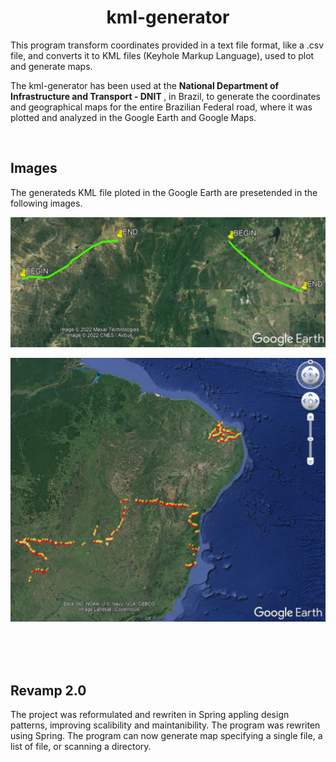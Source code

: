 <h1 align="center"> kml-generator </h1>

This program transform coordinates provided in a text file format, like a .csv file, and converts it to KML files (Keyhole Markup Language), used to plot and generate maps.

The kml-generator has been used at the <strong> National Department of Infrastructure and Transport - DNIT </strong>, in Brazil, to generate the coordinates and geographical maps for the entire Brazilian Federal road, where it was plotted and analyzed in the Google Earth and Google Maps.

<br>


## Images
The generateds KML file ploted in the Google Earth are presetended in the following images.
<div>

![readme-example](https://github.com/victordalosto/kml-generator/blob/main/doc/readme-example1.PNG?raw=true)

![readme-example](https://github.com/victordalosto/kml-generator/blob/main/doc/readme-example2.PNG?raw=true)

</div>
<br/><br/><br/>


## Revamp 2.0

The project was reformulated and rewriten in Spring appling design patterns, improving scalibility and maintanibility. The program was rewriten using Spring.
The program can now generate map specifying a single file, a list of file, or scanning a directory.


